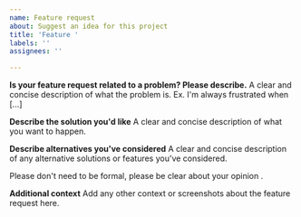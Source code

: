```yaml
---
name: Feature request
about: Suggest an idea for this project
title: 'Feature '
labels: ''
assignees: ''

---
```


**Is your feature request related to a problem? Please describe.**
A clear and concise description of what the problem is. Ex. I'm always frustrated when [...]

**Describe the solution you'd like**
A clear and concise description of what you want to happen.

**Describe alternatives you've considered**
A clear and concise description of any alternative solutions or features you've considered.

Please don't need to be formal, please be clear about your opinion .

**Additional context**
Add any other context or screenshots about the feature request here.
